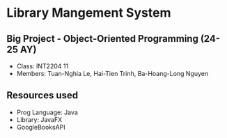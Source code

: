 # Library Mangement System
## Big Project - Object-Oriented Programming (24-25 AY)
- Class: INT2204 11
- Members: Tuan-Nghia Le, Hai-Tien Trinh, Ba-Hoang-Long Nguyen

## Resources used
- Prog Language: Java
- Library: JavaFX
- GoogleBooksAPI

